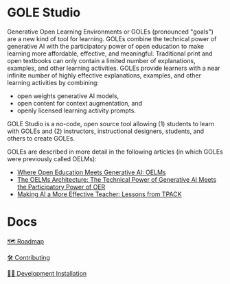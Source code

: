 # GOLE Studio

Generative Open Learning Environments or GOLEs (pronounced "goals") are a new kind of tool for learning. GOLEs combine the technical power of generative AI with the participatory power of open education to make learning more affordable, effective, and meaningful. Traditional print and open textbooks can only contain a limited number of explanations, examples, and other learning activities. GOLEs provide learners with a near infinite number of highly effective explanations, examples, and other learning activities by combining:

* open weights generative AI models, 
* open content for context augmentation, and 
* openly licensed learning activity prompts. 

GOLE Studio is a no-code, open source tool allowing (1) students to learn with GOLEs and (2) instructors, instructional designers, students, and others to create GOLEs. 

GOLEs are described in more detail in the following articles (in which GOLEs were previously called OELMs):

- [Where Open Education Meets Generative AI: OELMs](https://opencontent.org/blog/archives/7628)
- [The OELMs Architecture: The Technical Power of Generative AI Meets the Participatory Power of OER](https://opencontent.org/blog/archives/7668)
- [Making AI a More Effective Teacher: Lessons from TPACK](https://opencontent.org/blog/archives/7705)

# Docs
[🗺 Roadmap](/docs/Roadmap.md)

[🛠 Contributing](/docs/Contributing.md)

[👩‍💻 Development Installation](/docs/Development_Installation.md)
